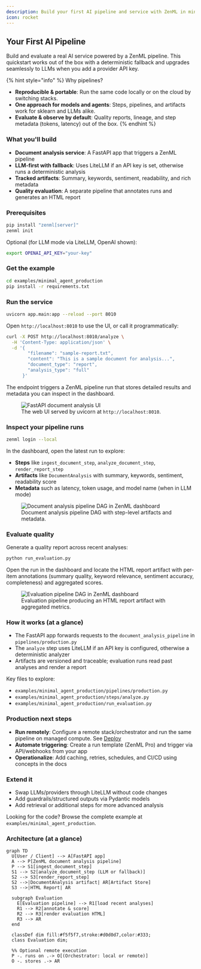 ```yaml
---
description: Build your first AI pipeline and service with ZenML in minutes.
icon: rocket
---
```


## Your First AI Pipeline

Build and evaluate a real AI service powered by a ZenML pipeline. This quickstart works out of the box with a deterministic fallback and upgrades seamlessly to LLMs when you add a provider API key.

{% hint style="info" %}
Why pipelines?
- **Reproducible & portable**: Run the same code locally or on the cloud by switching stacks.
- **One approach for models and agents**: Steps, pipelines, and artifacts work for sklearn and LLMs alike.
- **Evaluate & observe by default**: Quality reports, lineage, and step metadata (tokens, latency) out of the box.
{% endhint %}

### What you'll build
- **Document analysis service**: A FastAPI app that triggers a ZenML pipeline
- **LLM-first with fallback**: Uses LiteLLM if an API key is set, otherwise runs a deterministic analysis
- **Tracked artifacts**: Summary, keywords, sentiment, readability, and rich metadata
- **Quality evaluation**: A separate pipeline that annotates runs and generates an HTML report

### Prerequisites
```bash
pip install "zenml[server]"
zenml init
```

Optional (for LLM mode via LiteLLM, OpenAI shown):
```bash
export OPENAI_API_KEY="your-key"
```

### Get the example
```bash
cd examples/minimal_agent_production
pip install -r requirements.txt
```

### Run the service
```bash
uvicorn app.main:app --reload --port 8010
```

Open `http://localhost:8010` to use the UI, or call it programmatically:
```bash
curl -X POST http://localhost:8010/analyze \
  -H 'Content-Type: application/json' \
  -d '{
        "filename": "sample-report.txt",
        "content": "This is a sample document for analysis...",
        "document_type": "report",
        "analysis_type": "full"
      }'
```

The endpoint triggers a ZenML pipeline run that stores detailed results and metadata you can inspect in the dashboard.

<figure>
  <img src="../.gitbook/assets/your-first-ai-pipeline-app.png" alt="FastAPI document analysis UI">
  <figcaption>The web UI served by uvicorn at <code>http://localhost:8010</code>.</figcaption>
</figure>

### Inspect your pipeline runs
```bash
zenml login --local
```

In the dashboard, open the latest run to explore:
- **Steps** like `ingest_document_step`, `analyze_document_step`, `render_report_step`
- **Artifacts** like `DocumentAnalysis` with summary, keywords, sentiment, readability score
- **Metadata** such as latency, token usage, and model name (when in LLM mode)

<figure>
  <img src="../.gitbook/assets/your-first-ai-pipeline-dag-analysis.png" alt="Document analysis pipeline DAG in ZenML dashboard">
  <figcaption>Document analysis pipeline DAG with step-level artifacts and metadata.</figcaption>
</figure>

### Evaluate quality
Generate a quality report across recent analyses:
```bash
python run_evaluation.py
```

Open the run in the dashboard and locate the HTML report artifact with per-item annotations (summary quality, keyword relevance, sentiment accuracy, completeness) and aggregated scores.

<figure>
  <img src="../.gitbook/assets/your-first-ai-pipeline-dag-evaluation.png" alt="Evaluation pipeline DAG in ZenML dashboard">
  <figcaption>Evaluation pipeline producing an HTML report artifact with aggregated metrics.</figcaption>
</figure>

### How it works (at a glance)
- The FastAPI app forwards requests to the `document_analysis_pipeline` in `pipelines/production.py`
- The `analyze` step uses LiteLLM if an API key is configured, otherwise a deterministic analyzer
- Artifacts are versioned and traceable; evaluation runs read past analyses and render a report

Key files to explore:
- `examples/minimal_agent_production/pipelines/production.py`
- `examples/minimal_agent_production/steps/analyze.py`
- `examples/minimal_agent_production/run_evaluation.py`

### Production next steps
- **Run remotely**: Configure a remote stack/orchestrator and run the same pipeline on managed compute. See [Deploy](../deploying-zenml/README.md)
- **Automate triggering**: Create a run template (ZenML Pro) and trigger via API/webhooks from your app
- **Operationalize**: Add caching, retries, schedules, and CI/CD using concepts in the docs

### Extend it
- Swap LLMs/providers through LiteLLM without code changes
- Add guardrails/structured outputs via Pydantic models
- Add retrieval or additional steps for more advanced analysis

Looking for the code? Browse the complete example at `examples/minimal_agent_production`.

### Architecture (at a glance)
```mermaid
graph TD
  U[User / Client] --> A[FastAPI app]
  A --> P[ZenML document analysis pipeline]
  P --> S1[ingest_document_step]
  S1 --> S2[analyze_document_step (LLM or fallback)]
  S2 --> S3[render_report_step]
  S2 -->|DocumentAnalysis artifact| AR[Artifact Store]
  S3 -->|HTML Report| AR

  subgraph Evaluation
    E[Evaluation pipeline] --> R1[load recent analyses]
    R1 --> R2[annotate & score]
    R2 --> R3[render evaluation HTML]
    R3 --> AR
  end

  classDef dim fill:#f5f5f7,stroke:#d0d0d7,color:#333;
  class Evaluation dim;

  %% Optional remote execution
  P -. runs on .-> O[(Orchestrator: local or remote)]
  O -. stores .-> AR
```


